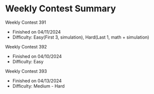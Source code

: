 # Weekly Contest Summary

Weekly Contest 391
- Finished on 04/11/2024
- Difficulty: Easy(First 3, simulation), Hard(Last 1, math + simulation)

Weekly Contest 392
- Finished on 04/10/2024
- Difficulty: Easy

Weekly Contest 393
- Finished on 04/13/2024
- Difficulty: Medium - Hard
